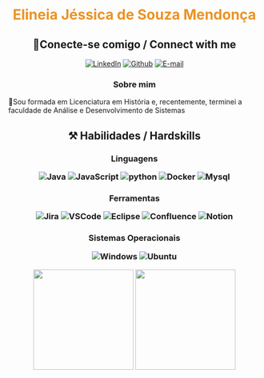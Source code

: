 <h1 align="center" style="color: #EB9326">Elineia Jéssica de Souza Mendonça</h1>

<h2 align="center"> 🔌Conecte-se comigo / Connect with me </h2>

<div align="center">

[![LinkedIn](https://img.shields.io/badge/LinkedIn-0077B5?style=for-the-badge&logo=linkedin&logoColor=white)](https://www.linkedin.com/in/elineiajessica/)
[![Github](https://img.shields.io/badge/Github-000?style=for-the-badge&logo=Github&logoColor=fffff)](https://github.com/elineiajessica)
[![E-mail](https://img.shields.io/badge/-Email-000?style=for-the-badge&logo=microsoft-outlook&logoColor=White)](mailto:elineiajsmendonca@gmail.com)

</div>
<h3 align=center>Sobre mim</h3> 

<p>
🔹Sou formada em Licenciatura em História e, recentemente, terminei a faculdade de Análise e Desenvolvimento de Sistemas
</p>

<h2 align="center"> ⚒️ Habilidades / Hardskills</h2>

<h3 align="center"> Linguagens 

![Java](https://img.shields.io/badge/Java-000?style=for-the-badge&logo=openjdk&logoColor=30A3DC)
![JavaScript](https://img.shields.io/badge/JavaScript-000?style=for-the-badge&logo=javascript)
![python](https://img.shields.io/badge/python-000?style=for-the-badge&logo=python)
![Docker](https://img.shields.io/badge/Docker-000?style=for-the-badge&logo=docker)
![Mysql](https://img.shields.io/badge/mysql-000?style=for-the-badge&logo=mysql)

</h3>

<h3 align="center"> Ferramentas 


![Jira](https://img.shields.io/badge/jira-000?style=for-the-badge&logo=jira)
![VSCode](https://img.shields.io/badge/vscode-000?style=for-the-badge&logo=visualstudiocode)
![Eclipse](https://img.shields.io/badge/eclipse-000?style=for-the-badge&logo=eclipse)
![Confluence](https://img.shields.io/badge/confluence-000?style=for-the-badge&logo=confluence)
![Notion](https://img.shields.io/badge/notion-000?style=for-the-badge&logo=notion)

</h3>

<h3 align="center"> Sistemas Operacionais 

![Windows](https://img.shields.io/badge/Windows-000?style=for-the-badge&logo=windows&logoColor=2CA5E0)
![Ubuntu](https://img.shields.io/badge/Ubuntu-35495E?style=for-the-badge&logo=ubuntu&logoColor=2CA5E0)

</h3>

<div align="center">

<div align = "center">
<img height = "200em" src="https://github-readme-stats.vercel.app/api/top-langs/?username=elineiajessica&show_icons=true&theme=aura&count_private=true"/>
<img height = "200em" src="https://github-readme-stats.vercel.app/api?username=elineiajessica&show_icons=true&show_icons=true&theme=aura&count_private=true" />
</div>
